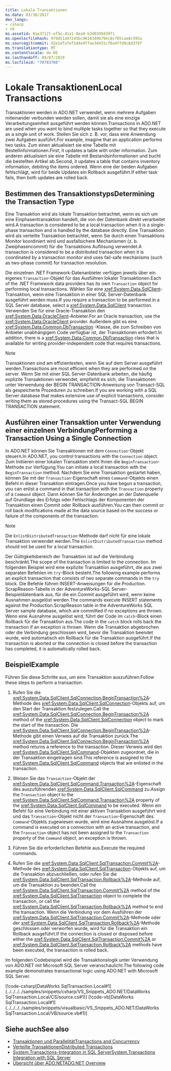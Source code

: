 ```yaml
---
title: Lokale Transaktionen
ms.date: 03/30/2017
dev_langs:
- csharp
- vb
ms.assetid: 8ae3712f-ef5e-41a1-9ea9-b3d0399439f1
ms.openlocfilehash: 979d51a97245bc9616349679ec8cf05cae8c595a
ms.sourcegitcommit: d2e1dfa7ef2d4e9ffae3d431cf6a4ffd9c8d378f
ms.translationtype: MT
ms.contentlocale: de-DE
ms.lasthandoff: 09/07/2019
ms.locfileid: "70783708"
---
```

# <a name="local-transactions"></a><span data-ttu-id="158b5-102">Lokale Transaktionen</span><span class="sxs-lookup"><span data-stu-id="158b5-102">Local Transactions</span></span>
<span data-ttu-id="158b5-103">Transaktionen werden in ADO.NET verwendet, wenn mehrere Aufgaben miteinander verbunden werden sollen, damit sie als eine einzige Verarbeitungseinheit ausgeführt werden können.</span><span class="sxs-lookup"><span data-stu-id="158b5-103">Transactions in ADO.NET are used when you want to bind multiple tasks together so that they execute as a single unit of work.</span></span> <span data-ttu-id="158b5-104">Stellen Sie sich z.&#160;B. vor, dass eine Anwendung zwei Aufgaben ausführt.</span><span class="sxs-lookup"><span data-stu-id="158b5-104">For example, imagine that an application performs two tasks.</span></span> <span data-ttu-id="158b5-105">Zum einen aktualisiert sie eine Tabelle mit Bestellinformationen.</span><span class="sxs-lookup"><span data-stu-id="158b5-105">First, it updates a table with order information.</span></span> <span data-ttu-id="158b5-106">Zum anderen aktualisiert sie eine Tabelle mit Bestandsinformationen und bucht die bestellten Artikel ab.</span><span class="sxs-lookup"><span data-stu-id="158b5-106">Second, it updates a table that contains inventory information, debiting the items ordered.</span></span> <span data-ttu-id="158b5-107">Wenn eine der beiden Aufgaben fehlschlägt, wird für beide Updates ein Rollback ausgeführt.</span><span class="sxs-lookup"><span data-stu-id="158b5-107">If either task fails, then both updates are rolled back.</span></span>  
  
## <a name="determining-the-transaction-type"></a><span data-ttu-id="158b5-108">Bestimmen des Transaktionstyps</span><span class="sxs-lookup"><span data-stu-id="158b5-108">Determining the Transaction Type</span></span>  
 <span data-ttu-id="158b5-109">Eine Transaktion wird als lokale Transaktion betrachtet, wenn es sich um eine Einphasentransaktion handelt, die von der Datenbank direkt verarbeitet wird.</span><span class="sxs-lookup"><span data-stu-id="158b5-109">A transaction is considered to be a local transaction when it is a single-phase transaction and is handled by the database directly.</span></span> <span data-ttu-id="158b5-110">Eine Transaktion wird als verteilte Transaktion betrachtet, wenn Sie durch einen Transaktions Monitor koordiniert wird und ausfallsichere Mechanismen (z. b. Zweiphasencommit) für die Transaktions Auflösung verwendet.</span><span class="sxs-lookup"><span data-stu-id="158b5-110">A transaction is considered to be a distributed transaction when it is coordinated by a transaction monitor and uses fail-safe mechanisms (such as two-phase commit) for transaction resolution.</span></span>  
  
 <span data-ttu-id="158b5-111">Die einzelnen .NET Framework-Datenanbieter verfügen jeweils über ein eigenes `Transaction`-Objekt für das Ausführen lokaler Transaktionen.</span><span class="sxs-lookup"><span data-stu-id="158b5-111">Each of the .NET Framework data providers has its own `Transaction` object for performing local transactions.</span></span> <span data-ttu-id="158b5-112">Wählen Sie eine <xref:System.Data.SqlClient>-Transaktion, wenn eine Transaktion in einer SQL Server-Datenbank ausgeführt werden muss.</span><span class="sxs-lookup"><span data-stu-id="158b5-112">If you require a transaction to be performed in a SQL Server database, select a <xref:System.Data.SqlClient> transaction.</span></span> <span data-ttu-id="158b5-113">Verwenden Sie für eine Oracle-Transaktion den <xref:System.Data.OracleClient>-Anbieter.</span><span class="sxs-lookup"><span data-stu-id="158b5-113">For an Oracle transaction, use the <xref:System.Data.OracleClient> provider.</span></span> <span data-ttu-id="158b5-114">Außerdem gibt es eine <xref:System.Data.Common.DbTransaction> -Klasse, die zum Schreiben von Anbieter unabhängigem Code verfügbar ist, der Transaktionen erfordert.</span><span class="sxs-lookup"><span data-stu-id="158b5-114">In addition, there is a <xref:System.Data.Common.DbTransaction> class that is available for writing provider-independent code that requires transactions.</span></span>  
  
> [!NOTE]
> <span data-ttu-id="158b5-115">Transaktionen sind am effizientesten, wenn Sie auf dem Server ausgeführt werden.</span><span class="sxs-lookup"><span data-stu-id="158b5-115">Transactions are most efficient when they are performed on the server.</span></span> <span data-ttu-id="158b5-116">Wenn Sie mit einer SQL Server-Datenbank arbeiten, die häufig explizite Transaktionen verwendet, empfiehlt es sich, die Transaktionen unter Verwendung der BEGIN TRANSACTION-Anweisung von Transact-SQL als gespeicherte Prozeduren zu schreiben.</span><span class="sxs-lookup"><span data-stu-id="158b5-116">If you are working with a SQL Server database that makes extensive use of explicit transactions, consider writing them as stored procedures using the Transact-SQL BEGIN TRANSACTION statement.</span></span>
  
## <a name="performing-a-transaction-using-a-single-connection"></a><span data-ttu-id="158b5-117">Ausführen einer Transaktion unter Verwendung einer einzelnen Verbindung</span><span class="sxs-lookup"><span data-stu-id="158b5-117">Performing a Transaction Using a Single Connection</span></span>  
 <span data-ttu-id="158b5-118">In ADO.NET können Sie Transaktionen mit dem `Connection`-Objekt steuern.</span><span class="sxs-lookup"><span data-stu-id="158b5-118">In ADO.NET, you control transactions with the `Connection` object.</span></span> <span data-ttu-id="158b5-119">Zum Initiieren einer lokalen Transaktion steht Ihnen die `BeginTransaction`-Methode zur Verfügung.</span><span class="sxs-lookup"><span data-stu-id="158b5-119">You can initiate a local transaction with the `BeginTransaction` method.</span></span> <span data-ttu-id="158b5-120">Nachdem Sie eine Transaktion gestartet haben, können Sie mit der `Transaction`-Eigenschaft eines `Command`-Objekts einen Befehl in dieser Transaktion eintragen.</span><span class="sxs-lookup"><span data-stu-id="158b5-120">Once you have begun a transaction, you can enlist a command in that transaction with the `Transaction` property of a `Command` object.</span></span> <span data-ttu-id="158b5-121">Dann können Sie für Änderungen an der Datenquelle auf Grundlage des Erfolgs oder Fehlschlags der Komponenten der Transaktion einen Commit oder Rollback ausführen.</span><span class="sxs-lookup"><span data-stu-id="158b5-121">You can then commit or roll back modifications made at the data source based on the success or failure of the components of the transaction.</span></span>  
  
> [!NOTE]
> <span data-ttu-id="158b5-122">Die `EnlistDistributedTransaction`-Methode darf nicht für eine lokale Transaktion verwendet werden.</span><span class="sxs-lookup"><span data-stu-id="158b5-122">The `EnlistDistributedTransaction` method should not be used for a local transaction.</span></span>  
  
 <span data-ttu-id="158b5-123">Der Gültigkeitsbereich der Transaktion ist auf die Verbindung beschränkt.</span><span class="sxs-lookup"><span data-stu-id="158b5-123">The scope of the transaction is limited to the connection.</span></span> <span data-ttu-id="158b5-124">Im folgenden Beispiel wird eine explizite Transaktion ausgeführt, die aus zwei separaten Befehlen im `try`-Block besteht.</span><span class="sxs-lookup"><span data-stu-id="158b5-124">The following example performs an explicit transaction that consists of two separate commands in the `try` block.</span></span> <span data-ttu-id="158b5-125">Die Befehle führen INSERT-Anweisungen für die Production. ScrapReason-Tabelle in der AdventureWorks-SQL Server-Beispieldatenbank aus, für die ein Commit ausgeführt wird, wenn keine Ausnahmen ausgelöst werden.</span><span class="sxs-lookup"><span data-stu-id="158b5-125">The commands execute INSERT statements against the Production.ScrapReason table in the AdventureWorks SQL Server sample database, which are committed if no exceptions are thrown.</span></span> <span data-ttu-id="158b5-126">Wenn eine Ausnahme ausgelöst wird, führt der Code im `catch`-Block einen Rollback für die Transaktion aus.</span><span class="sxs-lookup"><span data-stu-id="158b5-126">The code in the `catch` block rolls back the transaction if an exception is thrown.</span></span> <span data-ttu-id="158b5-127">Wenn die Transaktion abgebrochen oder die Verbindung geschlossen wird, bevor die Transaktion beendet wurde, wird automatisch ein Rollback für die Transaktion ausgeführt.</span><span class="sxs-lookup"><span data-stu-id="158b5-127">If the transaction is aborted or the connection is closed before the transaction has completed, it is automatically rolled back.</span></span>  
  
## <a name="example"></a><span data-ttu-id="158b5-128">Beispiel</span><span class="sxs-lookup"><span data-stu-id="158b5-128">Example</span></span>  
 <span data-ttu-id="158b5-129">Führen Sie diese Schritte aus, um eine Transaktion auszuführen:</span><span class="sxs-lookup"><span data-stu-id="158b5-129">Follow these steps to perform a transaction.</span></span>  
  
1. <span data-ttu-id="158b5-130">Rufen Sie die <xref:System.Data.SqlClient.SqlConnection.BeginTransaction%2A>-Methode des <xref:System.Data.SqlClient.SqlConnection>-Objekts auf, um den Start der Transaktion festzulegen.</span><span class="sxs-lookup"><span data-stu-id="158b5-130">Call the <xref:System.Data.SqlClient.SqlConnection.BeginTransaction%2A> method of the <xref:System.Data.SqlClient.SqlConnection> object to mark the start of the transaction.</span></span> <span data-ttu-id="158b5-131">Die <xref:System.Data.SqlClient.SqlConnection.BeginTransaction%2A>-Methode gibt einen Verweis auf die Transaktion zurück.</span><span class="sxs-lookup"><span data-stu-id="158b5-131">The <xref:System.Data.SqlClient.SqlConnection.BeginTransaction%2A> method returns a reference to the transaction.</span></span> <span data-ttu-id="158b5-132">Dieser Verweis wird den <xref:System.Data.SqlClient.SqlCommand>-Objekten zugeordnet, die in der Transaktion eingetragen sind.</span><span class="sxs-lookup"><span data-stu-id="158b5-132">This reference is assigned to the <xref:System.Data.SqlClient.SqlCommand> objects that are enlisted in the transaction.</span></span>  
  
2. <span data-ttu-id="158b5-133">Weisen Sie das `Transaction`-Objekt der <xref:System.Data.SqlClient.SqlCommand.Transaction%2A>-Eigenschaft des auszuführenden <xref:System.Data.SqlClient.SqlCommand> zu.</span><span class="sxs-lookup"><span data-stu-id="158b5-133">Assign the `Transaction` object to the <xref:System.Data.SqlClient.SqlCommand.Transaction%2A> property of the <xref:System.Data.SqlClient.SqlCommand> to be executed.</span></span> <span data-ttu-id="158b5-134">Wenn ein Befehl für eine Verbindung mit einer aktiven Transaktion ausgeführt wird und das `Transaction`-Objekt nicht der `Transaction`-Eigenschaft des `Command`-Objekts zugewiesen wurde, wird eine Ausnahme ausgelöst.</span><span class="sxs-lookup"><span data-stu-id="158b5-134">If a command is executed on a connection with an active transaction, and the `Transaction` object has not been assigned to the `Transaction` property of the `Command` object, an exception is thrown.</span></span>  
  
3. <span data-ttu-id="158b5-135">Führen Sie die erforderlichen Befehle aus.</span><span class="sxs-lookup"><span data-stu-id="158b5-135">Execute the required commands.</span></span>  
  
4. <span data-ttu-id="158b5-136">Rufen Sie die <xref:System.Data.SqlClient.SqlTransaction.Commit%2A>-Methode des <xref:System.Data.SqlClient.SqlTransaction>-Objekts auf, um die Transaktion abzuschließen, oder rufen Sie die <xref:System.Data.SqlClient.SqlTransaction.Rollback%2A>-Methode auf, um die Transaktion zu beenden.</span><span class="sxs-lookup"><span data-stu-id="158b5-136">Call the <xref:System.Data.SqlClient.SqlTransaction.Commit%2A> method of the <xref:System.Data.SqlClient.SqlTransaction> object to complete the transaction, or call the <xref:System.Data.SqlClient.SqlTransaction.Rollback%2A> method to end the transaction.</span></span> <span data-ttu-id="158b5-137">Wenn die Verbindung vor dem Ausführen der <xref:System.Data.SqlClient.SqlTransaction.Commit%2A>-Methode oder der <xref:System.Data.SqlClient.SqlTransaction.Rollback%2A>-Methode geschlossen oder verworfen wurde, wird für die Transaktion ein Rollback ausgeführt.</span><span class="sxs-lookup"><span data-stu-id="158b5-137">If the connection is closed or disposed before either the <xref:System.Data.SqlClient.SqlTransaction.Commit%2A> or <xref:System.Data.SqlClient.SqlTransaction.Rollback%2A> methods have been executed, the transaction is rolled back.</span></span>  
  
 <span data-ttu-id="158b5-138">Im folgenden Codebeispiel wird die Transaktionslogik unter Verwendung von ADO.NET mit Microsoft SQL Server veranschaulicht.</span><span class="sxs-lookup"><span data-stu-id="158b5-138">The following code example demonstrates transactional logic using ADO.NET with Microsoft SQL Server.</span></span>  
  
 [!code-csharp[DataWorks SqlTransaction.Local#1](../../../../samples/snippets/csharp/VS_Snippets_ADO.NET/DataWorks SqlTransaction.Local/CS/source.cs#1)]
 [!code-vb[DataWorks SqlTransaction.Local#1](../../../../samples/snippets/visualbasic/VS_Snippets_ADO.NET/DataWorks SqlTransaction.Local/VB/source.vb#1)]  
  
## <a name="see-also"></a><span data-ttu-id="158b5-139">Siehe auch</span><span class="sxs-lookup"><span data-stu-id="158b5-139">See also</span></span>

- [<span data-ttu-id="158b5-140">Transaktionen und Parallelität</span><span class="sxs-lookup"><span data-stu-id="158b5-140">Transactions and Concurrency</span></span>](transactions-and-concurrency.md)
- [<span data-ttu-id="158b5-141">Verteilte Transaktionen</span><span class="sxs-lookup"><span data-stu-id="158b5-141">Distributed Transactions</span></span>](distributed-transactions.md)
- [<span data-ttu-id="158b5-142">System.Transactions-Integration in SQL Server</span><span class="sxs-lookup"><span data-stu-id="158b5-142">System.Transactions Integration with SQL Server</span></span>](system-transactions-integration-with-sql-server.md)
- [<span data-ttu-id="158b5-143">Übersicht über ADO.NET</span><span class="sxs-lookup"><span data-stu-id="158b5-143">ADO.NET Overview</span></span>](ado-net-overview.md)
